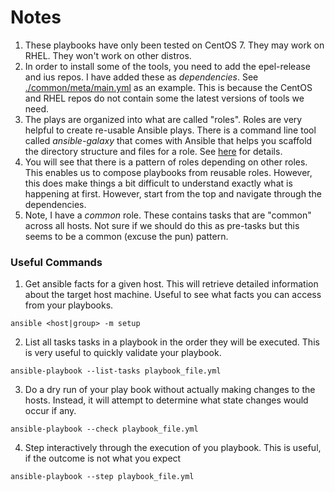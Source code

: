 # Notes #

1. These playbooks have only been tested on CentOS 7.  They may work on RHEL.  They won't work on other distros.
2. In order to install some of the tools, you need to add the epel-release and ius repos.  I have added these as *dependencies*. See [./common/meta/main.yml](,/common/meta/main.yml) as an example.  This is because the CentOS and RHEL repos do not contain some the latest versions of tools we need. 
3. The plays are organized into what are called "roles".  Roles are very helpful to create re-usable Ansible plays. There is a command line tool called *ansible-galaxy* that comes with Ansible that helps you scaffold the directory structure and files for a role.  See [here](http://docs.ansible.com/ansible/playbooks_roles.html) for details.
4. You will see that there is a pattern of roles depending on other roles.  This enables us to compose playbooks from reusable roles.  However, this does make things a bit difficult to understand exactly what is happening at first.  However, start from the top and navigate through the dependencies.
4. Note, I have a *common* role.  These contains tasks that are "common" across all hosts.  Not sure if we should do this as pre-tasks but this seems to be a common (excuse the pun) pattern.

### Useful Commands
1. Get ansible facts for a given host.  This will retrieve detailed information about the target host machine. Useful to see what facts you can access from your playbooks.
```
ansible <host|group> -m setup
```
2. List all tasks tasks in a playbook in the order they will be executed.  This is very useful to quickly validate your playbook.  
```
ansible-playbook --list-tasks playbook_file.yml
```
3. Do a dry run of your play book without actually making changes to the hosts.  Instead, it will attempt to determine what state changes would occur if any.
```
ansible-playbook --check playbook_file.yml
```
4. Step interactively through the execution of you playbook. This is useful, if the outcome is not what you expect
```
ansible-playbook --step playbook_file.yml
```


